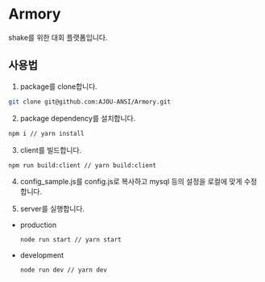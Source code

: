 # Armory
shake를 위한 대회 플랫폼입니다.

## 사용법
1. package를 clone합니다.
```bash
git clone git@github.com:AJOU-ANSI/Armory.git
```

2. package dependency를 설치합니다.
```bash
npm i // yarn install
```

3. client를 빌드합니다.
```bash
npm run build:client // yarn build:client
```

4. config_sample.js를 config.js로 복사하고 mysql 등의 설정을 로컬에 맞게 수정합니다.

5. server를 실행합니다.

- production
  ```bash
  node run start // yarn start
   ```

- development
  ```bash
  node run dev // yarn dev
  ```

